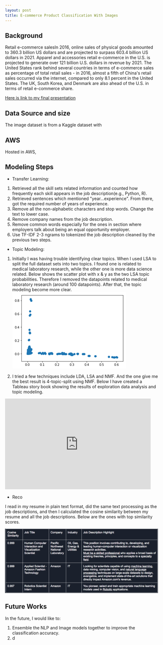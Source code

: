```yaml
---
layout: post
title: E-commerce Product Classification With Images
---
```

## Background
Retail e-commerce salesIn 2016, online sales of physical goods
amounted to 360.3 billion US dollars and are projected to surpass 603.4 billion
US dollars in 2021. Apparel and accessories retail e-commerce in the U.S. is
projected to generate over 121 billion U.S. dollars in revenue by 2021. The
United States rank behind several countries in terms of e-commerce sales as
percentage of total retail sales - in 2016, almost a fifth of China's retail
sales occurred via the internet, compared to only 8.1 percent in the United
States. The UK, South Korea, and Denmark are also ahead of the U.S. in terms of
retail e-commerce share.

[Here is link to my final
presentation](https://docs.google.com/presentation/d/1utLNLdbPA99wjvpaowzLjDgFdhLrFbPgyfUjVZvLrJQ/edit?usp=sharing)

## Data Source and size

The image dataset is from a Kaggle dataset with 

## AWS

Hosted in AWS, 

## Modeling Steps   

* Transfer Learning:

1. Retrieved all the skill sets related information and counted how frequently each skill appears in the job description(e.g., Python, R).
2. Retrieved sentences which mentioned "year...experience". From there, got the required number of years of experience.
3. Remove all the non-alphabetic characters and stop words. Change the text to lower case. 
3. Remove company names from the job description.
4. Remove common words especially for the ones in section where employers talk about being an equal opportunity employer.
5. Use TF-IDF 2-3 ngrams to tokenized the job description cleaned by the previous two steps.

* Topic Modeling:

1. Initially I was having trouble identifying clear topics. When I used LSA to split the full dataset sets into two topics. I found one is related to medical laboratory research, while the other one is more data science related. Below shows the scatter plot with x & y as the two LSA topic probabilities. Therefore I removed the datapoints related to medical laboratory research (around 100 datapoints). After that, the topic modeling become more clear. 
![](/images/LSA_split_to_2.png?raw=true) 

2. I tried a few techniques include LDA, LSA and NMF. And the one give me the best result is 4-topic-split using NMF. Below I have created a Tableau story book showing the results of exploration data analysis and topic modeling. 
 

<iframe
src="https://docs.google.com/presentation/d/e/2PACX-1vTOdikurq40w-BGsprz3WG3M3OHa9FKh9GlJljHdHeRAYlh8XnTkk7JaGUzTx-KYTDD6UEBkGzOZPAX/embed?start=true&loop=false&delayms=3000"
frameborder="0" width="480" height="299" allowfullscreen="true"
mozallowfullscreen="true" webkitallowfullscreen="true"></iframe>

* Reco

I read in my resume in plain text format, did the same text processing as the job descriptions, and then I calculated the cosine similarity between my resume and all the job descriptions. Below are the ones with top similarity scores.

![](/images/Recommendation_result.png?raw=true) 

## Future Works 

In the future, I would like to:
1. Ensemble the NLP and Image models together to improve the classification
   accuracy.
2. d
